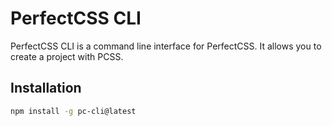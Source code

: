 # PerfectCSS CLI

PerfectCSS CLI is a command line interface for PerfectCSS. It allows you to create a project with PCSS.

## Installation

```bash
npm install -g pc-cli@latest
```

